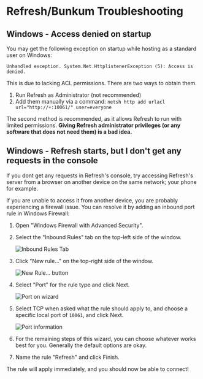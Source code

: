# Refresh/Bunkum Troubleshooting

## Windows - Access denied on startup

You may get the following exception on startup while hosting as a standard user on Windows:

```
Unhandled exception. System.Net.HttplistenerException (5): Access is denied.
```

This is due to lacking ACL permissions. There are two ways to obtain them.

1. Run Refresh as Administrator (not recommended)
1. Add them manually via a command: `netsh http add urlacl url="http://+:10061/" user=everyone`

The second method is recommended, as it allows Refresh to run with limited permissions. **Giving Refresh administrator privileges (or any software that does not need them) is a bad idea.**

## Windows - Refresh starts, but I don't get any requests in the console

If you dont get any requests in Refresh's console, try accessing Refresh's server from a browser on another device on the same network; your phone for example.

If you are unable to access it from another device, you are probably experiencing a firewall issue. You can resolve it by adding an inbound port rule in Windows Firewall:

1. Open "Windows Firewall with Advanced Security".
1. Select the "Inbound Rules" tab on the top-left side of the window.

    ![Inbound Rules Tab](https://littlebigrefresh.github.io/Docs/pics/add_firewall_rule_1.png)

1. Click "New rule..." on the top-right side of the window.

    ![New Rule... button](https://littlebigrefresh.github.io/Docs/pics/add_firewall_rule_2.png)

1. Select "Port" for the rule type and click Next.

    ![Port on wizard](https://littlebigrefresh.github.io/Docs/pics/add_firewall_rule_3.png)

1. Select TCP when asked what the rule should apply to, and choose a specific local port of `10061`, and click Next.

    ![Port information](https://littlebigrefresh.github.io/Docs/pics/add_firewall_rule_4.png)

1. For the remaining steps of this wizard, you can choose whatever works best for you. Generally the default options are okay.
1. Name the rule "Refresh" and click Finish.

The rule will apply immediately, and you should now be able to connect!